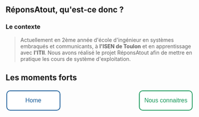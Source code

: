 <head>
  <meta charset="utf-8" />
  
  <style>
    .button {
      border: none;
      color: white;
      border-radius: 10px;
      text-align: center;
      text-decoration: none;
      display: inline-block;
      font-size: 16px;
      margin: 4px 2px;
      transition-duration: 1s;
      cursor: pointer;
    }
    .button1 {
      background-color: white; 
      color: #165A97; 
      padding: 16px 49px;
      border: 2px solid #165A97;
    }
    .button1:hover {
      background-color: #165A97;
      color: white;
    }
    .button2 {
      background-color: white; 
      color: #159758;
      padding: 16px 12px;
      border: 2px solid #159758;
    }
    .button2:hover {
      background-color: #159758;
      color: white;
    }
  </style>

</head>


## RéponsAtout, qu'est-ce donc ?

### Le contexte
>Actuellement en 2ème année d'école d'ingénieur en systèmes embraqués et communicants, à **l'ISEN de Toulon** et en apprentissage avec **l'ITII**. Nous avons réalisé le projet RéponsAtout afin de mettre en pratique les cours de système d'exploitation. 

## Les moments forts

<button class="button button1" onclick="window.location.href = 'https://eva-joly.github.io/ReponsAtout/';">Home</button>
<button class="button button2" style="float:right" onclick="window.location.href = 'https://eva-joly.github.io/ReponsAtout/assets/pages/01_nous_connaitre';">Nous connaitres</button>
